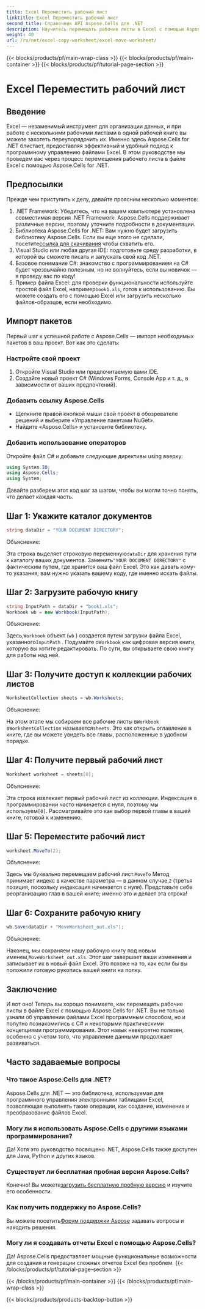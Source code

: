 ```yaml
---
title: Excel Переместить рабочий лист
linktitle: Excel Переместить рабочий лист
second_title: Справочник API Aspose.Cells для .NET
description: Научитесь перемещать рабочие листы в Excel с помощью Aspose.Cells для .NET в нашем пошаговом руководстве. Освойте искусство программирования Excel.
weight: 40
url: /ru/net/excel-copy-worksheet/excel-move-worksheet/
---
```


{{< blocks/products/pf/main-wrap-class >}}
{{< blocks/products/pf/main-container >}}
{{< blocks/products/pf/tutorial-page-section >}}

# Excel Переместить рабочий лист

## Введение

Excel — незаменимый инструмент для организации данных, и при работе с несколькими рабочими листами в одной рабочей книге вы можете захотеть переупорядочить их. Именно здесь Aspose.Cells for .NET блистает, предоставляя эффективный и удобный подход к программному управлению файлами Excel. В этом руководстве мы проведем вас через процесс перемещения рабочего листа в файле Excel с помощью Aspose.Cells for .NET.

## Предпосылки

Прежде чем приступить к делу, давайте проясним несколько моментов:

1. .NET Framework: Убедитесь, что на вашем компьютере установлена совместимая версия .NET Framework. Aspose.Cells поддерживает различные версии, поэтому уточните подробности в документации.
2.  Библиотека Aspose.Cells for .NET: Вам нужно будет загрузить библиотеку Aspose.Cells. Если вы еще этого не сделали, посетите[ссылка для скачивания](https://releases.aspose.com/cells/net/) чтобы схватить его.
3. Visual Studio или любая другая IDE: подготовьте среду разработки, в которой вы сможете писать и запускать свой код .NET.
4. Базовое понимание C#: знакомство с программированием на C# будет чрезвычайно полезным, но не волнуйтесь, если вы новичок — я проведу вас по коду!
5.  Пример файла Excel: для проверки функциональности используйте простой файл Excel, например`book1.xls`, готов к использованию. Вы можете создать его с помощью Excel или загрузить несколько файлов-образцов, если необходимо.

## Импорт пакетов

Первый шаг к успешной работе с Aspose.Cells — импорт необходимых пакетов в ваш проект. Вот как это сделать:

### Настройте свой проект

1. Откройте Visual Studio или предпочитаемую вами IDE.
2. Создайте новый проект C# (Windows Forms, Console App и т. д., в зависимости от ваших предпочтений).

### Добавить ссылку Aspose.Cells

- Щелкните правой кнопкой мыши свой проект в обозревателе решений и выберите «Управление пакетами NuGet».
- Найдите «Aspose.Cells» и установите библиотеку.

### Добавить использование операторов

Откройте файл C# и добавьте следующие директивы using вверху:

```csharp
using System.IO;
using Aspose.Cells;
using System;
```

Давайте разберем этот код шаг за шагом, чтобы вы могли точно понять, что делает каждая часть.

## Шаг 1: Укажите каталог документов

```csharp
string dataDir = "YOUR DOCUMENT DIRECTORY";
```

Объяснение: 

Эта строка выделяет строковую переменную`dataDir` для хранения пути к каталогу ваших документов. Заменить`"YOUR DOCUMENT DIRECTORY"` с фактическим путем, где хранится ваш файл Excel. Это как давать кому-то указания; вам нужно указать вашему коду, где именно искать файлы.

## Шаг 2: Загрузите рабочую книгу

```csharp
string InputPath = dataDir + "book1.xls";
Workbook wb = new Workbook(InputPath);
```

Объяснение:  

 Здесь,`Workbook` объект (`wb` ) создается путем загрузки файла Excel, указанного`InputPath` . Подумайте о`Workbook` как цифровая версия книги, которую вы хотите редактировать. По сути, вы открываете свою книгу для работы над ней.

## Шаг 3: Получите доступ к коллекции рабочих листов

```csharp
WorksheetCollection sheets = wb.Worksheets;
```

Объяснение:  

 На этом этапе мы собираем все рабочие листы в`Workbook` в`WorksheetCollection` называется`sheets`. Это как открыть оглавление в книге, где вы можете увидеть все главы, расположенные в удобном порядке.

## Шаг 4: Получите первый рабочий лист

```csharp
Worksheet worksheet = sheets[0];
```

Объяснение:  

 Эта строка извлекает первый рабочий лист из коллекции. Индексация в программировании часто начинается с нуля, поэтому мы используем`[0]`. Рассматривайте это как выбор первой главы в вашей книге, готовой к изменению.

## Шаг 5: Переместите рабочий лист

```csharp
worksheet.MoveTo(2);
```

Объяснение:  

 Здесь мы буквально перемещаем рабочий лист.`MoveTo` Метод принимает индекс в качестве параметра — в данном случае,`2` (третья позиция, поскольку индексация начинается с нуля). Представьте себе реорганизацию глав в вашей книге; именно это и делает эта строка!

## Шаг 6: Сохраните рабочую книгу

```csharp
wb.Save(dataDir + "MoveWorksheet_out.xls");
```

Объяснение:  

 Наконец, мы сохраняем нашу рабочую книгу под новым именем,`MoveWorksheet_out.xls`. Этот шаг завершает ваши изменения и записывает их в новый файл Excel. Это похоже на то, как если бы вы положили готовую рукопись вашей книги на полку.

## Заключение

И вот оно! Теперь вы хорошо понимаете, как перемещать рабочие листы в файле Excel с помощью Aspose.Cells for .NET. Вы не только узнали об управлении файлами Excel программным способом, но и попутно познакомились с C# и некоторыми практическими концепциями программирования. Этот навык невероятно полезен, особенно с учетом того, что управление данными продолжает развиваться.

## Часто задаваемые вопросы

### Что такое Aspose.Cells для .NET?
Aspose.Cells для .NET — это библиотека, используемая для программного управления электронными таблицами Excel, позволяющая выполнять такие операции, как создание, изменение и преобразование файлов Excel.

### Могу ли я использовать Aspose.Cells с другими языками программирования?
Да! Хотя это руководство посвящено .NET, Aspose.Cells также доступен для Java, Python и других языков.

### Существует ли бесплатная пробная версия Aspose.Cells?
 Конечно! Вы можете[загрузить бесплатную пробную версию](https://releases.aspose.com/) и изучите его особенности.

### Как получить поддержку по Aspose.Cells?
 Вы можете посетить[Форум поддержки Aspose](https://forum.aspose.com/c/cells/9) задавать вопросы и находить решения.

### Могу ли я создавать отчеты Excel с помощью Aspose.Cells?
Да! Aspose.Cells предоставляет мощные функциональные возможности для создания и генерации сложных отчетов Excel без проблем.
{{< /blocks/products/pf/tutorial-page-section >}}

{{< /blocks/products/pf/main-container >}}
{{< /blocks/products/pf/main-wrap-class >}}

{{< blocks/products/products-backtop-button >}}
